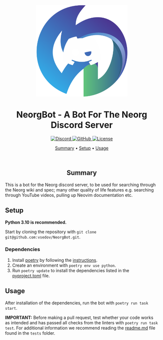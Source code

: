 <div align="center">

<img src="img/neorg-bot.png" width=300>

# NeorgBot - A Bot For The Neorg Discord Server

<a href="https://discord.gg/T6EgTAX7ht"> ![Discord](https://img.shields.io/badge/discord-join-7289da?style=for-the-badge&logo=discord) </a>
<a href="https://github.com/nvim-neorg/neorg"> ![GitHub](https://img.shields.io/badge/Neorg%20-visit-blue.svg?style=for-the-badge&logo=GitHub) </a>
<a href="/LICENSE"> ![License](https://img.shields.io/badge/license-GPL%20v3-brightgreen?style=for-the-badge)</a>

[Summary](#summary)
•
[Setup](#setup)
•
[Usage](#usage)
<br>

</div>

<div align="center">

<br>

## Summary

</div>

This is a bot for the Neorg discord server, to be used for searching through the Neorg wiki and spec; many other quality of life features e.g. searching through YouTube videos, pulling up Neovim documentation etc.

## Setup
**Python 3.10 is recommended.**

Start by cloning the repository with `git clone git@github.com:vsedov/NeorgBot.git`.

### Dependencies

1. Install [poetry](https://github.com/python-poetry/poetry) by following the [instructions](https://python-poetry.org/docs/master/#installing-with-the-official-installer).
2. Create an environment with `poetry env use python`.
3. Run `poetry update` to install the dependencies listed in the [pyproject.toml](https://github.com/vsedov/NeorgBot/blob/master/pyproject.toml) file.

## Usage

After installation of the dependencies, run the bot with `poetry run task start`.

**IMPORTANT:** Before making a pull request, test whether your code works as intended and has passed all checks from the linters with `poetry run task test`. For additional information we recommend reading the [readme.md](https://github.com/vsedov/NeorgBot/blob/master/tests/readme.md) file found in the `tests` folder.
